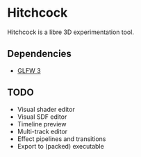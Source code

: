 # Hitchcock

Hitchcock is a libre 3D experimentation tool.

## Dependencies

- [GLFW 3](https://www.glfw.org/)

## TODO

- Visual shader editor
- Visual SDF editor
- Timeline preview
- Multi-track editor
- Effect pipelines and transitions
- Export to (packed) executable
